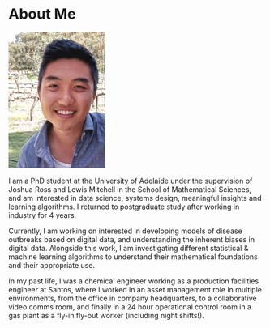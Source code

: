 # About Me
<img src="DLprofile.png" alt="Photo of Dennis Liu"
  title="Dennis Liu" width="191" height="268" />

I am a PhD student at the University of Adelaide under the supervision of Joshua Ross and Lewis Mitchell in the School of Mathematical Sciences, and am interested in data science, systems design, meaningful insights and learning algorithms. I returned to postgraduate study after working in industry for 4 years. 

Currently, I am working on interested in developing models of disease outbreaks based on digital data, and understanding the inherent biases in digital data. Alongside this work, I am investigating different statistical & machine learning algorithms to understand their mathematical foundations and their appropriate use.

In my past life, I was a chemical engineer working as a production facilities engineer at Santos, where I worked in an asset management role in multiple environments, from the office in company headquarters, to a collaborative video comms room, and finally in a 24 hour operational control room in a gas plant as a fly-in fly-out worker (including night shifts!).
